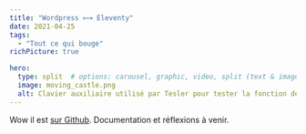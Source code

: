 ```yaml
---
title: "Wordpress ⟼ Eleventy"
date: 2021-04-25
tags:
  - "Tout ce qui bouge"
richPicture: true

hero:
  type: split  # options: carousel, graphic, video, split (text & image)
  image: moving_castle.png
  alt: Clavier auxiliaire utilisé par Tesler pour tester la fonction de couper-coller, avec des étiquettes notées "cut" et "paste".
---
```


Wow il est [sur Github](https://github.com/Saint-loup/blog). Documentation et réflexions à venir.